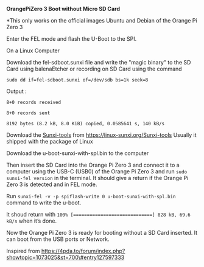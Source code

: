 **OrangePiZero 3 Boot without Micro SD Card**

*This only works on the official images Ubuntu and Debian of the Orange Pi Zero 3

Enter the FEL mode and flash the U-Boot to the SPI. 

On a Linux Computer

Download the fel-sdboot.sunxi file and write the "magic binary" to the SD Card using balenaEtcher or recording on SD Card using the command

`sudo dd if=fel-sdboot.sunxi of=/dev/sdb bs=1k seek=8`

Output :

`8+0 records received`

`8+0 records sent`

`8192 bytes (8.2 kB, 8.0 KiB) copied, 0.0585641 s, 140 kB/s`

Download the [Sunxi-tools](https://linux-sunxi.org/Sunxi-tools) from <https://linux-sunxi.org/Sunxi-tools> Usually it shipped with the package of Linux

Download the u-boot-sunxi-with-spl.bin to the computer

Then insert the SD Card into the Orange Pi Zero 3 and connect it to a computer using the USB-C (USB0) of the Orange Pi Zero 3 and run `sudo sunxi-fel version` in the terminal. It should give a return if the Orange Pi Zero 3 is detected and in FEL mode.

Run `sunxi-fel -v -p spiflash-write 0 u-boot-sunxi-with-spl.bin` command to write the u-boot. 

It shoud return with `100% [=============================] 828 kB, 69.6 kB/s` when it’s done.

Now the Orange Pi Zero 3 is ready for booting without a SD Card inserted. It can boot from the USB ports or Network.

Inspired from https://4pda.to/forum/index.php?showtopic=1073025&st=700\#entry127597333
